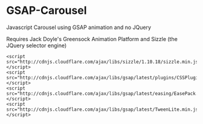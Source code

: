 GSAP-Carousel
=============

Javascript Carousel using GSAP animation and no JQuery

Requires Jack Doyle's Greensock Animation Platform and Sizzle (the JQuery selector engine)

	<script src="http://cdnjs.cloudflare.com/ajax/libs/sizzle/1.10.18/sizzle.min.js"></script>
	<script src="http://cdnjs.cloudflare.com/ajax/libs/gsap/latest/plugins/CSSPlugin.min.js"></script>
	<script src="http://cdnjs.cloudflare.com/ajax/libs/gsap/latest/easing/EasePack.min.js"></script>
	<script src="http://cdnjs.cloudflare.com/ajax/libs/gsap/latest/TweenLite.min.js"></script>
